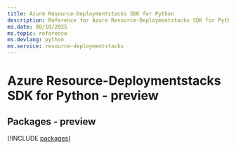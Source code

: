 ```yaml
---
title: Azure Resource-Deploymentstacks SDK for Python
description: Reference for Azure Resource-Deploymentstacks SDK for Python
ms.date: 08/18/2025
ms.topic: reference
ms.devlang: python
ms.service: resource-deploymentstacks
---
```

# Azure Resource-Deploymentstacks SDK for Python - preview
## Packages - preview
[!INCLUDE [packages](resource-deploymentstacks-index.md)]